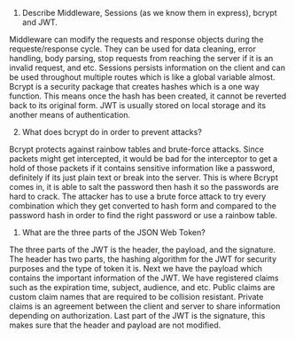 <!-- Answers to the Short Answer Essay Questions go here -->

1.  Describe Middleware, Sessions (as we know them in express), bcrypt and JWT.

Middleware can modify the requests and response objects during the requeste/response cycle. They can be used for data cleaning, error handling, body parsing, stop requests from reaching the server if it is an invalid request, and etc.  Sessions persists information on the client and can be used throughout multiple routes which is like a global variable almost. Bcrypt is a security package that creates hashes which is a one way function. This means once the hash has been created, it cannot be reverted back to its original form. JWT is usually stored on local storage and its another means of authentication.

2.  What does bcrypt do in order to prevent attacks?

Bcrypt protects against rainbow tables and brute-force attacks. Since packets might get intercepted, it would be bad for the interceptor to get a hold of those packets if it contains sensitive information like a password, definitely if its just plain text or break into the server. This is where Bcrypt comes in, it is able to salt the password then hash it so the passwords are hard to crack. The attacker has to use a brute force attack to try every combination which they get converted to hash form and compared to the password hash in order to find the right password or use a rainbow table.


1.  What are the three parts of the JSON Web Token?

The three parts of the JWT is the header, the payload, and the signature. The header has two parts, the hashing algorithm for the JWT for security purposes and the type of token it is. Next we have the payload which contains the important information of the JWT. We have registered claims such as the expiration time, subject, audience, and etc. Public claims are custom claim names that are required to be collision resistant. Private claims is an agreement between the client and server to share information depending on authorization. Last part of the JWT is the signature, this makes sure that the header and payload are not modified.